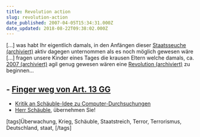 ```yaml
---
title: Revolution action
slug: revolution-action
date_published: 2007-04-05T15:34:31.000Z
date_updated: 2018-08-22T09:38:02.000Z
---
```


[...] was habt Ihr eigentlich damals, in den Anfängen dieser [Staatsseuche (archiviert)](http://web.archive.org/web/20071112053933/http://blog.kairaven.de:80/archives/1070-Schaeubles-Desinformationen-zur-Kriegserklaerung.html) aktiv dagegen unternommen als es noch möglich gewesen wäre [...] fragen unsere Kinder eines Tages die krausen Eltern welche damals, ca. [2007 (archiviert)](http://web.archive.org/web/20070430165358/http://www.netzeitung.de:80/deutschland/605750.html) agil genug gewesen wären eine [Revolution (archiviert)](http://web.archive.org/web/20071020182750/http://www.farliblog.de/archives/536-Eins-unserer-wichtigsten-Gueter....html) zu beginnen...

## - [Finger weg von Art. 13 GG](http://weblog.micha-schmidt.net/2007/04/05/finger-weg-von-art-13-gg/)

- [Kritik an Schäuble-Idee zu Computer-Durchsuchungen](http://rhein-zeitung.de/a/news/t/rzo326352.html)
- [Herr Schäuble](http://www.heise.de/tp/r4/html/such.html?T=sch%E4uble&amp;ok.x=15&amp;ok.y=16&amp;ok=Suche+starten&amp;sf=A), übernehmen Sie!

[tags]Überwachung, Krieg, Schäuble, Staatstreich, Terror, Terrorismus, Deutschland, staat, [/tags]
